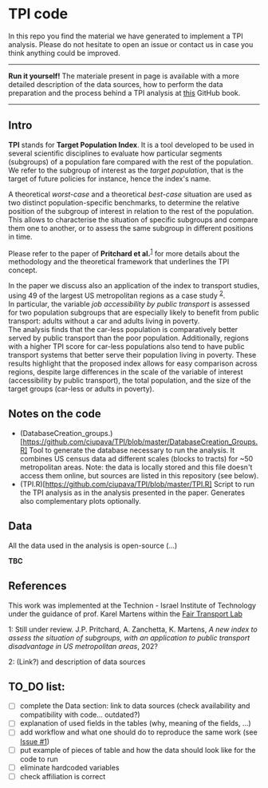 # TPI code

In this repo you find the material we have generated to implement a TPI analysis.
Please do not hesitate to open an issue or contact us in case you think anything could be improved.

---

**Run it yourself!**
The materiale present in page is available with a more detailed description of the data sources, how to perform the data preparation and the process behind a TPI analysis at [this](https://ciupava.github.io/TPI/) GitHub book.

---


## Intro

**TPI** stands for **Target Population Index**. It is a tool developed to be used in several scientific disciplines to evaluate how particular segments (subgroups) of a population fare compared with the rest of the population. We refer to the subgroup of interest as the _target population_, that is the target of future policies for instance, hence the index's name.

A theoretical _worst-case_ and a theoretical _best-case_ situation are used as two distinct population-specific benchmarks, to determine the relative position of the subgroup of interest in relation to the rest of the population. This allows to characterise the situation of specific subgroups and compare them one to another, or to assess the same subgroup in different positions in time.

Please refer to the paper of **Pritchard et al.**<sup>[1](#paper_footnote)</sup> for more details about the methodology and the theoretical framework that underlines the TPI concept.

In the paper we discuss also an application of the index to transport studies, using 49 of the largest US metropolitan regions as a case study <sup>[2](#data_footnote)</sup>.
<br> In particular, the variable _job accessibility by public transport_ is assessed for two population subgroups that are especially likely to benefit from public transport: adults without a car and adults living in poverty.
<br> The analysis finds that the car-less population is comparatively better served by public transport than the poor population. Additionally, regions with a higher TPI score for car-less populations also tend to have public transport systems that better serve their population living in poverty. These results highlight that the proposed index allows for easy comparison across regions, despite large differences in the scale of the variable of interest (accessibility by public transport), the total population, and the size of the target groups (car-less or adults in poverty).


## Notes on the code
- (DatabaseCreation_groups.)[https://github.com/ciupava/TPI/blob/master/DatabaseCreation_Groups.R]
Tool to generate the database necessary to run the analysis. It combines US census data ad different scales (blocks to tracts) for ~50 metropolitan areas. Note: the data is locally stored and this file doesn't access them online, but sources are listed in this repository (see below).
- (TPI.R)[https://github.com/ciupava/TPI/blob/master/TPI.R]
Script to run the TPI analysis as in the analysis presented in the paper. Generates also complementary plots optionally.


## Data
All the data used in the analysis is open-source (...)

**TBC**



## References

This work was implemented at the Technion - Israel Institute of Technology under the guidance of prof. Karel Martens within the [Fair Transport Lab](https://karelm.net.technion.ac.il/)

<a name="paper_footnote">1</a>: Still under review.
J.P. Pritchard, A. Zanchetta, K. Martens, _A new index to assess the situation of subgroups, with an application to public transport disadvantage in US metropolitan areas_, 202?

<a name="data_footnote">2</a>: (Link?) and description of data sources

## TO_DO list:

- [ ] complete the Data section: link to data sources (check availability and compatibility with code... outdated?)
- [ ] explanation of used fields in the tables (why, meaning of the fields, ...)
- [ ] add workflow and what one should do to reproduce the same work (see [Issue #1](https://github.com/ciupava/TPI/issues/1))
- [ ] put example of pieces of table and how the data should look like for the code to run
- [ ] eliminate hardcoded variables
- [ ] check affiliation is correct
